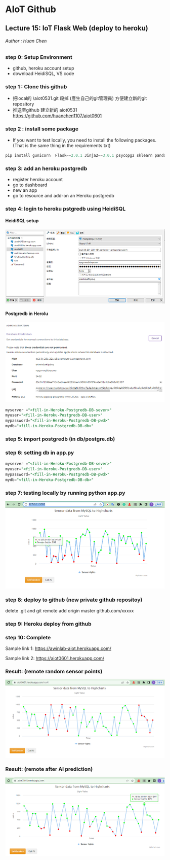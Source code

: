 # AIoT Github



## Lecture 15: IoT Flask Web (deploy to heroku)
###### Author : Huan Chen

### step 0: Setup Environment
* github, heroku account  setup
* download HeidiSQL, VS code
  
### step 1 : Clone this github
* 把local的 \aiot0531.git 殺掉 (產生自己的git管理員) 方便建立新的git repository
* 推送至github 建立新的 aiot0531 https://github.com/huanchen1107/aiot0601
  


### step 2 : install some package
* If you want to test locally, you need to install the following packages. (That is the same thing in the requirements.txt)

```python
pip install gunicorn  Flask==2.0.1 Jinja2==3.0.1 psycopg2 sklearn pandas numpy
```

### step 3: add an heroku postgredb

* register heroku account
* go to dashboard
* new an app
* go to resource and add-on an Heroku postgredb

### step 4: login to heroku pstgredb using HeidiSQL

#### HeidiSQL setup
![heidi](/img/heidi.png)

#### Postgredb in Herolu
![heidi](/img/postgredbOnHeroku.png)
```sql
myserver ="<fill-in-Heroku-Postgredb-DB-sever>"
myuser="<fill-in-Heroku-Postgredb-DB-user>"
mypassword="<fill-in-Heroku-Postgredb-DB-pwd>"
mydb="<fill-in-Heroku-Postgredb-DB-db>"

```
### step 5: import postgredb (in db/postgre.db)


### step 6: setting db in app.py


```sql
myserver ="<fill-in-Heroku-Postgredb-DB-sever>"
myuser="<fill-in-Heroku-Postgredb-DB-user>"
mypassword="<fill-in-Heroku-Postgredb-DB-pwd>"
mydb="<fill-in-Heroku-Postgredb-DB-db>"

```
### step 7: testing locally by running python app.py


![local server success](img/local_success.png)

### step 8: deploy to github (new private github repositoy)

delete .git and git remote add origin master github.com/xxxxx


### step 9: Heroku deploy from github

### step 10: Complete

Sample link 1:
https://awinlab-aiot.herokuapp.com/

Sample link 2: 
https://aiot0601.herokuapp.com/

### Result: (remote random sensor points)

![remote random](img/remote_random.png)

### Result: (remote after AI prediction)

![remote predict](img/remote_AI.png)

